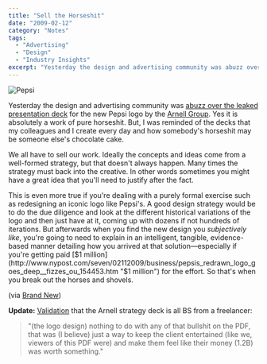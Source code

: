 ```yaml
---
title: "Sell the Horseshit"
date: "2009-02-12"
category: "Notes"
tags:
  - "Advertising"
  - "Design"
  - "Industry Insights"
excerpt: "Yesterday the design and advertising community was abuzz over the leaked presentation deck for the new Pepsi logo by the Arnell Group. Yes it is absolutely a work of pure horseshit. But, I was reminded of the decks that my colleagues and I create every day and how somebody's horseshit may be someone else's chocolate cake."
---
```


![Pepsi](/images/pepsi.gif)

Yesterday the design and advertising community was [abuzz over the leaked presentation deck](http://www.reddit.com/r/funny/comments/7w0i2/pepsi_logo_a_response/c07k9l7 "abuzz over the leaked presentation deck") for the new Pepsi logo by the [Arnell Group](http://www.arnellgroup.com/ "Arnell Group"). Yes it is absolutely a work of pure horseshit. But, I was reminded of the decks that my colleagues and I create every day and how somebody's horseshit may be someone else's chocolate cake.

We all have to sell our work. Ideally the concepts and ideas come from a well-formed strategy, but that doesn't always happen. Many times the strategy must back into the creative. In other words sometimes you might have a great idea that you'll need to justify after the fact.

This is even more true if you're dealing with a purely formal exercise such as redesigning an iconic logo like Pepsi's. A good design strategy would be to do the due diligence and look at the different historical variations of the logo and then just have at it, coming up with dozens if not hundreds of iterations. But afterwards when you find the new design you _subjectively like_, you're going to need to explain in an intelligent, tangible, evidence-based manner detailing how you arrived at that solution—especially if you're getting paid [$1 million](http://www.nypost.com/seven/02112009/business/pepsis_redrawn_logo_goes_deep__fizzes_ou_154453.htm "$1 million") for the effort. So that's when you break out the horses and shovels.

(via [Brand New](http://www.underconsideration.com/brandnew/archives/in_brief_the_wrong_kind_of_bre.php "Brand New"))

**Update:** [Validation](http://www.mediabistro.com/agencyspy/we_hear/the_arnell_process_create_logo_fabricate_gravity_story_sell_to_client_108538.asp "Validation") that the Arnell strategy deck is all BS from a freelancer:

> "(the logo design) nothing to do with any of that bullshit on the PDF, that was (I believe) just a way to keep the client entertained (like we, viewers of this PDF were) and make them feel like their money (1.2B) was worth something."

